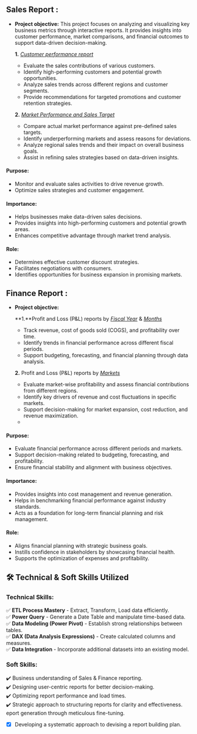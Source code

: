 ## Sales Report :


- **Project objective:** 
This project focuses on analyzing and visualizing key business metrics through interactive reports. It provides insights into customer performance, market comparisons, and financial outcomes to support data-driven decision-making.

    **1.** _[Customer performance report](https://github.com/Sahilsingh003/Sales-Analyses/blob/main/Customer%20Performance%20Report.pdf)_
   - Evaluate the sales contributions of various customers.
   - Identify high-performing customers and potential growth opportunities.
   - Analyze sales trends across different regions and customer segments.
   - Provide recommendations for targeted promotions and customer retention strategies.

    **2.** _[Market Performance and Sales Target](https://github.com/Sahilsingh003/Sales-Analyses/blob/main/Market%20Performance%20vs%20Target%20Report.pdf)_
   - Compare actual market performance against pre-defined sales targets.
   - Identify underperforming markets and assess reasons for deviations.
   - Analyze regional sales trends and their impact on overall business goals.
   - Assist in refining sales strategies based on data-driven insights.


#### Purpose:
- Monitor and evaluate sales activities to drive revenue growth.
- Optimize sales strategies and customer engagement.

#### Importance:
- Helps businesses make data-driven sales decisions.
- Provides insights into high-performing customers and potential growth areas.
- Enhances competitive advantage through market trend analysis.

#### Role:
- Determines effective customer discount strategies.
- Facilitates negotiations with consumers.
- Identifies opportunities for business expansion in promising markets.

## Finance Report :

- **Project objective:** 

    **1.**Profit and Loss (P&L) reports by _[Fiscal Year](https://github.com/Sahilsingh003/Sales-Analyses/blob/main/P%26L%20Statement%20by%20Fiscal%20Year.pdf)_ & _[Months](https://github.com/Sahilsingh003/Sales-Analyses/blob/main/P%26L%20Statement%20by%20Months.pdf)_
   - Track revenue, cost of goods sold (COGS), and profitability over time.
   - Identify trends in financial performance across different fiscal periods.
   - Support budgeting, forecasting, and financial planning through data analysis.
   

   **2.** Profit and Loss (P&L) reports by _[Markets](https://github.com/Sahilsingh003/Sales-Analyses/blob/main/P%26L%20Statement%20by%20Markets.pdf)_
   - Evaluate market-wise profitability and assess financial contributions from different regions.
   - Identify key drivers of revenue and cost fluctuations in specific markets.
   - Support decision-making for market expansion, cost reduction, and revenue maximization.
   - 
#### Purpose:
- Evaluate financial performance across different periods and markets.
- Support decision-making related to budgeting, forecasting, and profitability.
- Ensure financial stability and alignment with business objectives.

#### Importance:
- Provides insights into cost management and revenue generation.
- Helps in benchmarking financial performance against industry standards.
- Acts as a foundation for long-term financial planning and risk management.

#### Role:
- Aligns financial planning with strategic business goals.
- Instills confidence in stakeholders by showcasing financial health.
- Supports the optimization of expenses and profitability.



## 🛠️ Technical & Soft Skills Utilized
### **Technical Skills:**
✅ **ETL Process Mastery** - Extract, Transform, Load data efficiently.  
✅ **Power Query** - Generate a Date Table and manipulate time-based data.  
✅ **Data Modeling (Power Pivot)** - Establish strong relationships between tables.  
✅ **DAX (Data Analysis Expressions)** - Create calculated columns and measures.  
✅ **Data Integration** - Incorporate additional datasets into an existing model.  

### **Soft Skills:**
✔️ Business understanding of Sales & Finance reporting.  
✔️ Designing user-centric reports for better decision-making.  
✔️ Optimizing report performance and load times.  
✔️ Strategic approach to structuring reports for clarity and effectiveness.  
eport generation through meticulous fine-tuning.
- [x]	Developing a systematic approach to devising a report building plan.
